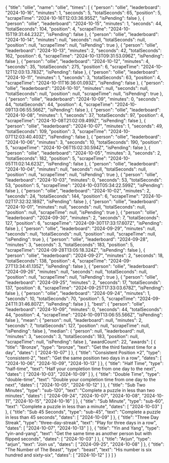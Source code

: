 {
  "title": "ollie",
  "name": "ollie",
  "times": [
    {
      "person": "ollie",
      "leaderboard": "2024-10-16",
      "minutes": 1,
      "seconds": 5,
      "totalSeconds": 65,
      "position": 5,
      "scrapeTime": "2024-10-16T12:03:36.955Z",
      "isPending": false
    },
    {
      "person": "ollie",
      "leaderboard": "2024-10-15",
      "minutes": 1,
      "seconds": 44,
      "totalSeconds": 104,
      "position": 4,
      "scrapeTime": "2024-10-15T19:31:44.232Z",
      "isPending": false
    },
    {
      "person": "ollie",
      "leaderboard": "2024-10-14",
      "minutes": null,
      "seconds": null,
      "totalSeconds": null,
      "position": null,
      "scrapeTime": null,
      "isPending": true
    },
    {
      "person": "ollie",
      "leaderboard": "2024-10-13",
      "minutes": 2,
      "seconds": 42,
      "totalSeconds": 162,
      "position": 6,
      "scrapeTime": "2024-10-13T09:31:53.096Z",
      "isPending": false
    },
    {
      "person": "ollie",
      "leaderboard": "2024-10-12",
      "minutes": 4,
      "seconds": 35,
      "totalSeconds": 275,
      "position": 6,
      "scrapeTime": "2024-10-12T12:03:13.783Z",
      "isPending": false
    },
    {
      "person": "ollie",
      "leaderboard": "2024-10-11",
      "minutes": 1,
      "seconds": 3,
      "totalSeconds": 63,
      "position": 4,
      "scrapeTime": "2024-10-11T16:36:01.093Z",
      "isPending": false
    },
    {
      "person": "ollie",
      "leaderboard": "2024-10-10",
      "minutes": null,
      "seconds": null,
      "totalSeconds": null,
      "position": null,
      "scrapeTime": null,
      "isPending": true
    },
    {
      "person": "ollie",
      "leaderboard": "2024-10-09",
      "minutes": 0,
      "seconds": 44,
      "totalSeconds": 44,
      "position": 4,
      "scrapeTime": "2024-10-09T13:06:55.566Z",
      "isPending": false
    },
    {
      "person": "ollie",
      "leaderboard": "2024-10-08",
      "minutes": 1,
      "seconds": 37,
      "totalSeconds": 97,
      "position": 4,
      "scrapeTime": "2024-10-08T21:02:09.499Z",
      "isPending": false
    },
    {
      "person": "ollie",
      "leaderboard": "2024-10-07",
      "minutes": 1,
      "seconds": 49,
      "totalSeconds": 109,
      "position": 3,
      "scrapeTime": "2024-10-07T12:03:40.403Z",
      "isPending": false
    },
    {
      "person": "ollie",
      "leaderboard": "2024-10-06",
      "minutes": 3,
      "seconds": 10,
      "totalSeconds": 190,
      "position": 5,
      "scrapeTime": "2024-10-06T15:02:30.594Z",
      "isPending": false
    },
    {
      "person": "ollie",
      "leaderboard": "2024-10-05",
      "minutes": 3,
      "seconds": 2,
      "totalSeconds": 182,
      "position": 5,
      "scrapeTime": "2024-10-05T11:02:14.623Z",
      "isPending": false
    },
    {
      "person": "ollie",
      "leaderboard": "2024-10-04",
      "minutes": null,
      "seconds": null,
      "totalSeconds": null,
      "position": null,
      "scrapeTime": null,
      "isPending": true
    },
    {
      "person": "ollie",
      "leaderboard": "2024-10-03",
      "minutes": 0,
      "seconds": 53,
      "totalSeconds": 53,
      "position": 5,
      "scrapeTime": "2024-10-03T05:34:22.599Z",
      "isPending": false
    },
    {
      "person": "ollie",
      "leaderboard": "2024-10-02",
      "minutes": 2,
      "seconds": 24,
      "totalSeconds": 144,
      "position": 6,
      "scrapeTime": "2024-10-02T17:32:32.189Z",
      "isPending": false
    },
    {
      "person": "ollie",
      "leaderboard": "2024-10-01",
      "minutes": null,
      "seconds": null,
      "totalSeconds": null,
      "position": null,
      "scrapeTime": null,
      "isPending": true
    },
    {
      "person": "ollie",
      "leaderboard": "2024-09-30",
      "minutes": 2,
      "seconds": 7,
      "totalSeconds": 127,
      "position": 6,
      "scrapeTime": "2024-09-30T17:33:17.607Z",
      "isPending": false
    },
    {
      "person": "ollie",
      "leaderboard": "2024-09-29",
      "minutes": null,
      "seconds": null,
      "totalSeconds": null,
      "position": null,
      "scrapeTime": null,
      "isPending": true
    },
    {
      "person": "ollie",
      "leaderboard": "2024-09-28",
      "minutes": 3,
      "seconds": 3,
      "totalSeconds": 183,
      "position": 5,
      "scrapeTime": "2024-09-28T13:05:18.324Z",
      "isPending": false
    },
    {
      "person": "ollie",
      "leaderboard": "2024-09-27",
      "minutes": 2,
      "seconds": 18,
      "totalSeconds": 138,
      "position": 4,
      "scrapeTime": "2024-09-27T13:34:41.135Z",
      "isPending": false
    },
    {
      "person": "ollie",
      "leaderboard": "2024-09-26",
      "minutes": null,
      "seconds": null,
      "totalSeconds": null,
      "position": null,
      "scrapeTime": null,
      "isPending": true
    },
    {
      "person": "ollie",
      "leaderboard": "2024-09-25",
      "minutes": 2,
      "seconds": 17,
      "totalSeconds": 137,
      "position": 8,
      "scrapeTime": "2024-09-25T17:33:03.678Z",
      "isPending": false
    },
    {
      "person": "ollie",
      "leaderboard": "2024-09-24",
      "minutes": 1,
      "seconds": 10,
      "totalSeconds": 70,
      "position": 5,
      "scrapeTime": "2024-09-24T11:31:46.807Z",
      "isPending": false
    }
  ],
  "best": {
    "person": "ollie",
    "leaderboard": "2024-10-09",
    "minutes": 0,
    "seconds": 44,
    "totalSeconds": 44,
    "position": 4,
    "scrapeTime": "2024-10-09T13:06:55.566Z",
    "isPending": false
  },
  "mean": {
    "person": null,
    "leaderboard": null,
    "minutes": 2,
    "seconds": 7,
    "totalSeconds": 127,
    "position": null,
    "scrapeTime": null,
    "isPending": false
  },
  "median": {
    "person": null,
    "leaderboard": null,
    "minutes": 3,
    "seconds": 3,
    "totalSeconds": 183,
    "position": null,
    "scrapeTime": null,
    "isPending": false
  },
  "awardCount": 22,
  "awards": [
    {
      "title": "Bronze",
      "type": "bronze",
      "text": "Get the third fastest time for a day",
      "dates": [
        "2024-10-07"
      ]
    },
    {
      "title": "Consistent Position ×2",
      "type": "consistent-2",
      "text": "Get the same position two days in a row",
      "dates": [
        "2024-10-06",
        "2024-10-09",
        "2024-10-13"
      ]
    },
    {
      "title": "Half Time",
      "type": "half-time",
      "text": "Half your completion time from one day to the next",
      "dates": [
        "2024-10-03",
        "2024-10-09"
      ]
    },
    {
      "title": "Double Time",
      "type": "double-time",
      "text": "Double your completion time from one day to the next",
      "dates": [
        "2024-10-05",
        "2024-10-12"
      ]
    },
    {
      "title": "Sub Two Minutes",
      "type": "sub-120",
      "text": "Complete a puzzle in less than two minutes",
      "dates": [
        "2024-09-24",
        "2024-10-07",
        "2024-10-08",
        "2024-10-11",
        "2024-10-15",
        "2024-10-16"
      ]
    },
    {
      "title": "Sub Minute",
      "type": "sub-60",
      "text": "Complete a puzzle in less than a minute",
      "dates": [
        "2024-10-03"
      ]
    },
    {
      "title": "Sub 45 Seconds",
      "type": "sub-45",
      "text": "Complete a puzzle in less than 45 seconds",
      "dates": [
        "2024-10-09"
      ]
    },
    {
      "title": "Three Day Streak",
      "type": "three-day-streak",
      "text": "Play for three days in a row",
      "dates": [
        "2024-10-07",
        "2024-10-13"
      ]
    },
    {
      "title": "Yin and Yang",
      "type": "yin-and-yang",
      "text": "Get the same time as another person but with flipped seconds",
      "dates": [
        "2024-10-03"
      ]
    },
    {
      "title": "Arjun",
      "type": "arjun",
      "text": "Join us",
      "dates": [
        "2024-09-25",
        "2024-10-08"
      ]
    },
    {
      "title": "The Number of The Beast",
      "type": "beast",
      "text": "His number is six hundred and sixty-six",
      "dates": [
        "2024-10-12"
      ]
    }
  ]
}